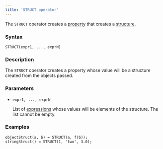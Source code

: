 ```yaml
---
title: 'STRUCT operator'
---
```


The `STRUCT` operator creates a [property](Properties.md) that creates a [structure](Structure_operators_STRUCT.md).

### Syntax

```
STRUCT(expr1, ..., exprN)   
```

### Description

The `STRUCT` operator creates a property whose value will be a structure created from the objects passed. 

### Parameters

- `expr1, ..., exprN`

    List of [expressions](Expression.md) whose values will be elements of the structure. The list cannot be empty.

### Examples

```lsf
objectStruct(a, b) = STRUCT(a, f(b));
stringStruct() = STRUCT(1, 'two', 3.0);
```
